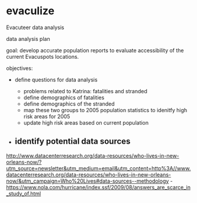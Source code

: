 # evaculize
Evacuteer data analysis

data analysis plan

goal: develop accurate population reports to evaluate accessibility of the current Evacuspots locations.   

objectives:

- define questions for data analysis
	- problems related to Katrina: fatalities and stranded
	- define demographics of fatalities
	- define demographics of the stranded
	- map these two groups to 2005 population statistics to idenitfy high risk areas for 2005
	- update high risk areas based on current population

- identify potential data sources
	-
 http://www.datacenterresearch.org/data-resources/who-lives-in-new-orleans-now/?utm_source=newsletter&utm_medium=email&utm_content=http%3A//www.datacenterresearch.org/data-resources/who-lives-in-new-orleans-now/&utm_campaign=Who%20Lives#data-sources--methodology
	- https://www.nola.com/hurricane/index.ssf/2009/08/answers_are_scarce_in_study_of.html
